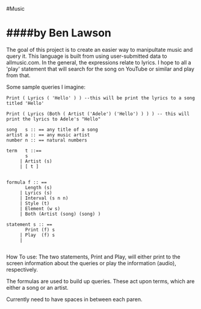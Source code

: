 #Music

####by Ben Lawson
==================

The goal of this project is to create an easier way to manipultate music and query it. This language is built from using user-submitted data to allmusic.com. In the general, the expressions relate to lyrics. I hope to all a 'play' statement that will search for the song on YouTube or similar and play from that.

Some sample queries I imagine:
```
Print ( Lyrics ( 'Hello' ) ) --this will be print the lyrics to a song titled 'Hello'
```
```
Print ( Lyrics (Both ( Artist ('Adele') ('Hello') ) ) ) -- this will print the lyrics to Adele's "Hello"
```
```
song   s :: == any title of a song
artist a :: == any music artist 
number n :: == natural numbers 

term   t ::==  
       s 
     | Artist (s) 
     | [ t ]


formula f :: ==
       Length (s)
     | Lyrics (s)
     | Interval (s n n)
     | Style (t) 
     | Element (w s) 
     | Both (Artist (song) (song) ) 

statement s :: ==
       Print (f) s
     | Play  (f) s
     | 
    
```

How To use:
The two statements, Print and Play, will either print to the screen information about the queries or play the information (audio), respectively. 

The formulas are used to build up queries. These act upon terms, which are either a song or an artist. 

Currently need to have spaces in between each paren. 
